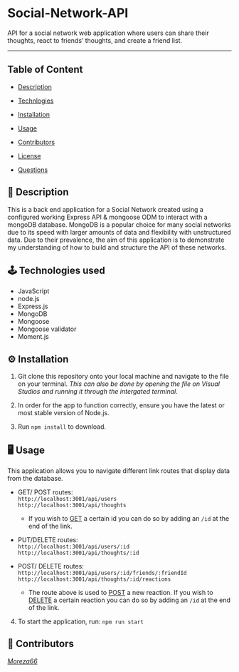 # Social-Network-API

API for a social network web application where users can share their thoughts, react to friends’ thoughts, and create a friend list.

---

## Table of Content

- [Description](#description)
- [Technlogies](#technologies)
- [Installation](#installation)
- [Usage](#usage)
- [Contributors](#contributors)
- [License](#license)

- [Questions](#questions)

<a name="description"></a>

## 📝 Description

This is a back end application for a Social Network created using a configured working Express API & mongoose ODM to interact with a mongoDB database. MongoDB is a popular choice for many social networks due to its speed with larger amounts of data and flexibility with unstructured data. Due to their prevalence, the aim of this application is to demonstrate my understanding of how to build and structure the API of these networks.

<a name="technologies"></a>

## 🕹 Technologies used

- JavaScript
- node.js
- Express.js
- MongoDB
- Mongoose
- Mongoose validator
- Moment.js

## ⚙️ Installation

1. Git clone this repository onto your local machine and navigate to the file on your terminal. _This can also be done by opening the file on Visual Studios and running it through the intergated terminal._

2. In order for the app to function correctly, ensure you have the latest or most stable version of Node.js.

3. Run `npm install` to download.
   <a name="usage"></a>

## 🖥 Usage

This application allows you to navigate different link routes that display data from the database.

- GET/ POST routes: <br>
  `http://localhost:3001/api/users` <br>
  `http://localhost:3001/api/thoughts`<br>

  - If you wish to <u>GET</u> a certain id you can do so by adding an `/id` at the end of the link.

- PUT/DELETE routes: <br>
  `http://localhost:3001/api/users/:id`<br>
  `http://localhost:3001/api/thoughts/:id` <br>

- POST/ DELETE routes: <br>
  `http://localhost:3001/api/users/:id/friends/:friendId` <br>
  `http://localhost:3001/api/thoughts/:id/reactions` <br>

  - The route above is used to <u>POST</u> a new reaction. If you wish to <u>DELETE</u> a certain reaction you can do so by adding an `/id` at the end of the link.

4. To start the application, run: `npm run start`

[](./Assets/Images/Screen%20Shot%20%231.png)
[](./Assets/Images/Screen%20Shot%20%232.png)

<a name="contributors"></a>

## 👥 Contributors

_[Moreza66](https://github.com/moreza66)_ <br>
